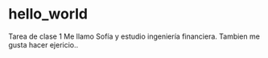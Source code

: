 # hello_world
Tarea de clase 1
Me llamo Sofía y estudio ingeniería financiera.
Tambien me gusta hacer ejericio..
